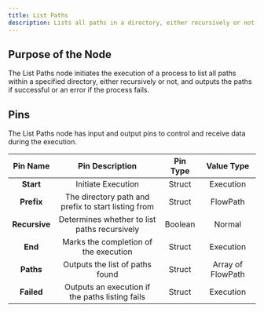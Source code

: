 ```yaml
---
title: List Paths
description: Lists all paths in a directory, either recursively or not, based on the provided prefix.
---
```


## Purpose of the Node
The List Paths node initiates the execution of a process to list all paths within a specified directory, either recursively or not, and outputs the paths if successful or an error if the process fails.

## Pins
The List Paths node has input and output pins to control and receive data during the execution.

| Pin Name | Pin Description | Pin Type | Value Type |
|:----------:|:-------------:|:------:|:------:|
| **Start** | Initiate Execution | Struct | Execution |
| **Prefix** | The directory path and prefix to start listing from | Struct | FlowPath |
| **Recursive** | Determines whether to list paths recursively | Boolean | Normal |
| **End** | Marks the completion of the execution | Struct | Execution |
| **Paths** | Outputs the list of paths found | Struct | Array of FlowPath |
| **Failed** | Outputs an execution if the paths listing fails | Struct | Execution |
